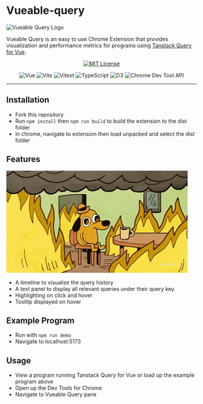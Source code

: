 # Vueable-query

![Vueable Query Logo](imageurlgoeshere)

Vueable Query is an easy to use Chrome Extension that provides visualization and performance metrics for programs using [Tanstack Query for Vue](https://github.com/TanStack/query).

<span align = 'center'>

[![MIT License](https://img.shields.io/badge/License-MIT-green?style=for-the-badge)](https://github.com/oslabs-beta/Vueable-Query/blob/main/LICENSE)

![Vue](https://img.shields.io/badge/Vue-4FC08D?style=for-the-badge&logo=vuedotjs&logoColor=white)
![Vite](https://img.shields.io/badge/Vite-646CFF?style=for-the-badge&logo=vite&logoColor=white)
![Vitest](https://img.shields.io/badge/Vitest-6E9F18?style=for-the-badge&logo=vitest&logoColor=white)
![TypeScript](https://img.shields.io/badge/TypeScript-007ACC?style=for-the-badge&logo=typescript&logoColor=white)
![D3](https://img.shields.io/badge/D3-F9A03C?style=for-the-badge&logo=D3.js&logoColor=white)
![Chrome Dev Tool API](https://img.shields.io/badge/Chrome%20Dev%20Tool%20Api-4285F4?style=for-the-badge&logo=googlechrome&logoColor=white)

</span>
<hr/>

## Installation
- Fork this repository
- Run `npm install` then `npm run build` to build the extension to the dist folder
- In chrome, navigate to extension then load unpacked and select the dist folder


## Features
<!--Gif-->
![demo](img/giphy.gif)
- A timeline to visualize the query history
- A text panel to display all relevant queries under their query key.
- Highlighting on click and hover
- Tooltip displayed on hover 

## Example Program
- Run with `npm run demo`
- Navigate to localhost:5173

## Usage
- View a program running Tanstack Query for Vue or load up the example program above
- Open up the Dev Tools for Chrome
- Navigate to Vueable Query pane


